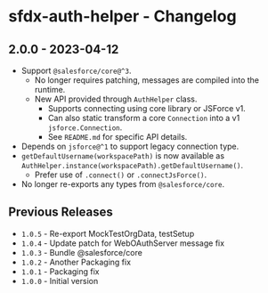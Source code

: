# sfdx-auth-helper - Changelog

## 2.0.0 - 2023-04-12

* Support `@salesforce/core@^3`.
  * No longer requires patching, messages are compiled into the runtime.
  * New API provided through `AuthHelper` class.
    * Supports connecting using core library or JSForce v1.
    * Can also static transform a core `Connection` into a v1 `jsforce.Connection`.
    * See `README.md` for specific API details.
* Depends on `jsforce@^1` to support legacy connection type.
* `getDefaultUsername(workspacePath)` is now available as
`AuthHelper.instance(workspacePath).getDefaultUsername()`.
  * Prefer use of `.connect()` or `.connectJsForce()`.
* No longer re-exports any types from `@salesforce/core`.

## Previous Releases

* `1.0.5` - Re-export MockTestOrgData, testSetup
* `1.0.4` - Update patch for WebOAuthServer message fix
* `1.0.3` - Bundle @salesforce/core
* `1.0.2` - Another Packaging fix
* `1.0.1` - Packaging fix
* `1.0.0` - Initial version
